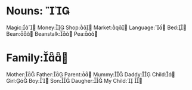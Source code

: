 Nouns: 
====

Magic:
Money:
Shop:
Market:
Language:
Bed:
Bean:
Beanstalk:
Pea:


Family:
======
Mother:
Father:
Parent:
Mummy:
Daddy:
Child:
Girl:
Boy:
Son:
Daugher:
My Child: 

